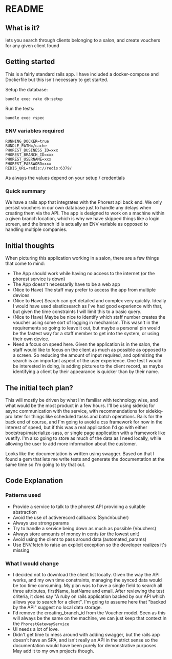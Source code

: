 # README

## What is it?

lets you search through clients belonging to a salon, and create vouchers for any given client found

## Getting started

This is a fairly standard rails app. I have included a docker-compose and Dockerfile but this isn't necessary to get started.

Setup the database:

`bundle exec rake db:setup`

Run the tests:

`bundle exec rspec`

### ENV variables required

```
RUNNING_DOCKER=true
BUNDLE_PATH=/cache
PHOREST_BUSINESS_ID=xxx
PHOREST_BRANCH_ID=xxx
PHOREST_USERNAME=xxx
PHOREST_PASSWORD=xxx
REDIS_URL=redis://redis:6379/
```

As always the values depend on your setup / credentials

### Quick summary

We have a rails app that integrates with the Phorest api back end. We only persist vouchers in our own database just to handle any delays when creating them via the API. The app is designed to work on a machine within a given branch location, which is why we have skipped things like a login screen, and the branch id is actually an ENV variable as opposed to handling multiple companies.

## Initial thoughts

When picturing this application working in a salon, there are a few things that come to mind:

- The App should work while having no access to the internet (or the phorest service is down)
- The App doesn't necessarily have to be a web app
-  (Nice to Have) The staff may prefer to access the app from multiple devices
- (Nice to Have) Search can get detailed and complex very quickly. Ideally I would have used elasticsearch as I've had good experience with that, but given the time constraints I will limit this to a basic query.
- (Nice to Have) Maybe be nice to identify which staff number creates the voucher using some sort of logging in mechanism. This wasn't in the requirements so going to leave it out, but maybe a personal pin would be the fastest way for a staff member to get into the system, or using their own device.
- Need a focus on speed here. Given the application is in the salon, the staff would like to focus on the client as much as possible as opposed to a screen. So reducing the amount of input required, and optimizing the search is an important aspect of the user experience. One test I would be interested in doing, is adding pictures to the client record, as maybe identifying a client by their appearance is quicker than by their name.

## The initial tech plan?

This will mostly be driven by what I'm familiar with technology wise, and what would be the most product in a few hours. I'll be using sidekiq for async communication with the service, with recommendations for sidekiq-pro later for things like scheduled tasks and batch operations. Rails for the back end of course, and I'm going to avoid a css framework for now in the interest of speed, but if this was a real application I'd go with either bootstrap/materialize-sass, or single page application with a framework like vuetify. I'm also going to store as much of the data as I need locally, while allowing the user to add more information about the customer.

Looks like the documentation is written using swagger. Based on that I found a gem that lets me write tests and generate the documentation at the same time so I'm going to try that out.

## Code Explanation
### Patterns used
 - Provide a service to talk to the phorest API providing a suitable abstraction
 - Avoid the use of activerecord callbacks (SyncVoucher)
 - Always use strong params
 - Try to handle a service being down as much as possible (Vouchers)
 - Always store amounts of money in cents (or the lowest unit)
 - Avoid using the client to pass around data (automated_params)
 - Use ENV.fetch to raise an explicit exception so the developer realizes it's missing

### What I would change

- I decided not to download the client list locally. Given the way the API works, and my own time constraints, managing the synced data would be too time consuming. My plan was to have a single field to search all three attributes, firstName, lastName and email. After reviewing the test criteria, it does say "A ruby on rails application backed by our API which allows you to search for a client". I'm going to assume here that "backed by the API" suggest no local data storage.
- I'd remove the creating_branch_id from the Voucher model. Seen as this will always be the same on the machine, we can just keep that context in the `PhorestGatewayService`
- UI needs a lot of love.
- Didn't get time to mess around with adding swagger, but the rails app doesn't have an SPA, and isn't really an API in the strict sense so the documentation would have been purely for demonstrative purposes. May add it to my own projects though.
